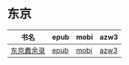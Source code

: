 # 东京

| 书名 | epub | mobi | azw3 |
| --- | --- | --- | --- |
| [东京蠹余录](http://ct.dalanmei.com/f/31084289-572092609-ddc8ae) | [epub](http://ct.dalanmei.com/f/31084289-572092609-ddc8ae) | [mobi](http://ct.dalanmei.com/f/31084289-571727293-607d99) | [azw3](http://ct.dalanmei.com/f/31084289-572114022-f65dbe) |
